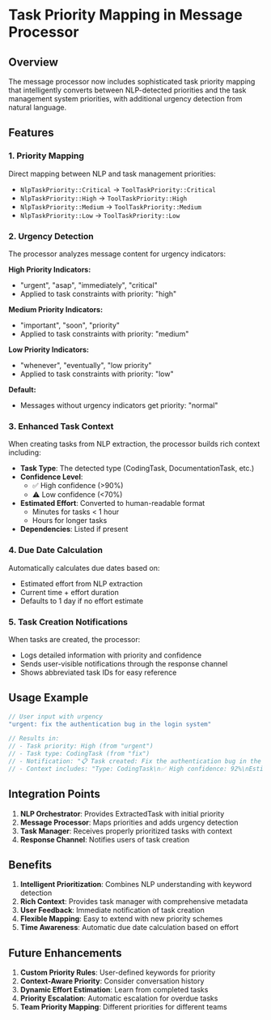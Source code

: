 # Task Priority Mapping in Message Processor

## Overview
The message processor now includes sophisticated task priority mapping that intelligently converts between NLP-detected priorities and the task management system priorities, with additional urgency detection from natural language.

## Features

### 1. Priority Mapping
Direct mapping between NLP and task management priorities:
- `NlpTaskPriority::Critical` → `ToolTaskPriority::Critical`
- `NlpTaskPriority::High` → `ToolTaskPriority::High`
- `NlpTaskPriority::Medium` → `ToolTaskPriority::Medium`
- `NlpTaskPriority::Low` → `ToolTaskPriority::Low`

### 2. Urgency Detection
The processor analyzes message content for urgency indicators:

**High Priority Indicators:**
- "urgent", "asap", "immediately", "critical"
- Applied to task constraints with priority: "high"

**Medium Priority Indicators:**
- "important", "soon", "priority"
- Applied to task constraints with priority: "medium"

**Low Priority Indicators:**
- "whenever", "eventually", "low priority"
- Applied to task constraints with priority: "low"

**Default:**
- Messages without urgency indicators get priority: "normal"

### 3. Enhanced Task Context
When creating tasks from NLP extraction, the processor builds rich context including:

- **Task Type**: The detected type (CodingTask, DocumentationTask, etc.)
- **Confidence Level**: 
  - ✅ High confidence (>90%)
  - ⚠️ Low confidence (<70%)
- **Estimated Effort**: Converted to human-readable format
  - Minutes for tasks < 1 hour
  - Hours for longer tasks
- **Dependencies**: Listed if present

### 4. Due Date Calculation
Automatically calculates due dates based on:
- Estimated effort from NLP extraction
- Current time + effort duration
- Defaults to 1 day if no effort estimate

### 5. Task Creation Notifications
When tasks are created, the processor:
- Logs detailed information with priority and confidence
- Sends user-visible notifications through the response channel
- Shows abbreviated task IDs for easy reference

## Usage Example

```rust
// User input with urgency
"urgent: fix the authentication bug in the login system"

// Results in:
// - Task priority: High (from "urgent")
// - Task type: CodingTask (from "fix")
// - Notification: "📋 Task created: Fix the authentication bug in the login system (ID: abc12345)"
// - Context includes: "Type: CodingTask\n✅ High confidence: 92%\nEstimated time: 45 minutes"
```

## Integration Points

1. **NLP Orchestrator**: Provides ExtractedTask with initial priority
2. **Message Processor**: Maps priorities and adds urgency detection
3. **Task Manager**: Receives properly prioritized tasks with context
4. **Response Channel**: Notifies users of task creation

## Benefits

1. **Intelligent Prioritization**: Combines NLP understanding with keyword detection
2. **Rich Context**: Provides task manager with comprehensive metadata
3. **User Feedback**: Immediate notification of task creation
4. **Flexible Mapping**: Easy to extend with new priority schemes
5. **Time Awareness**: Automatic due date calculation based on effort

## Future Enhancements

1. **Custom Priority Rules**: User-defined keywords for priority
2. **Context-Aware Priority**: Consider conversation history
3. **Dynamic Effort Estimation**: Learn from completed tasks
4. **Priority Escalation**: Automatic escalation for overdue tasks
5. **Team Priority Mapping**: Different priorities for different teams